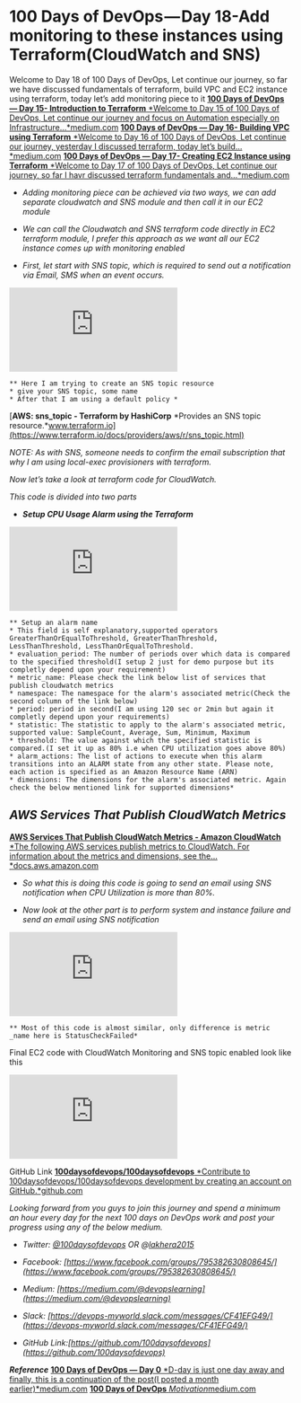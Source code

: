 
# 100 Days of DevOps — Day 18-Add monitoring to these instances using Terraform(CloudWatch and SNS)

Welcome to Day 18 of 100 Days of DevOps, Let continue our journey, so far we have discussed fundamentals of terraform, build VPC and EC2 instance using terraform, today let’s add monitoring piece to it
[**100 Days of DevOps — Day 15- Introduction to Terraform**
*Welcome to Day 15 of 100 Days of DevOps, Let continue our journey and focus on Automation especially on Infrastructure…*medium.com](https://medium.com/@devopslearning/100-days-of-devops-day-15-introduction-to-terraform-7a168dec8d38)
[**100 Days of DevOps — Day 16- Building VPC using Terraform**
*Welcome to Day 16 of 100 Days of DevOps, Let continue our journey, yesterday I discussed terraform, today let’s build…*medium.com](https://medium.com/@devopslearning/100-days-of-devops-day-16-building-vpc-using-terraform-7c507ce07413)
[**100 Days of DevOps — Day 17- Creating EC2 Instance using Terraform**
*Welcome to Day 17 of 100 Days of DevOps, Let continue our journey, so far I havr discussed terraform fundamentals and…*medium.com](https://medium.com/@devopslearning/100-days-of-devops-day-17-creating-ec2-instance-using-terraform-c876a09d9d66)

* *Adding monitoring piece can be achieved via two ways, we can add separate cloudwatch and SNS module and then call it in our EC2 module*

* *We can call the Cloudwatch and SNS terraform code directly in EC2 terraform module, I prefer this approach as we want all our EC2 instance comes up with monitoring enabled*

* *First, let start with SNS topic, which is required to send out a notification via Email, SMS when an event occurs.*

<iframe src="https://medium.com/media/6b70325ad04d7d3a5e0bf1557e6b5116" frameborder=0></iframe>

    ** Here I am trying to create an SNS topic resource
    * give your SNS topic, some name
    * After that I am using a default policy *
[**AWS: sns_topic - Terraform by HashiCorp**
*Provides an SNS topic resource.*www.terraform.io](https://www.terraform.io/docs/providers/aws/r/sns_topic.html)

*NOTE: As with SNS, someone needs to confirm the email subscription that why I am using local-exec provisioners with terraform.*

*Now let’s take a look at terraform code for CloudWatch.*

*This code is divided into two parts*

* ***Setup CPU Usage Alarm using the Terraform***

<iframe src="https://medium.com/media/050ec8f8cba093a9511c18f59c37e8e3" frameborder=0></iframe>

    ** Setup an alarm name
    * This field is self explanatory,supported operators GreaterThanOrEqualToThreshold, GreaterThanThreshold, LessThanThreshold, LessThanOrEqualToThreshold.
    * evaluation_period: The number of periods over which data is compared to the specified threshold(I setup 2 just for demo purpose but its completly depend upon your requirement)
    * metric_name: Please check the link below list of services that publish cloudwatch metrics
    * namespace: The namespace for the alarm's associated metric(Check the second column of the link below)
    * period: period in second(I am using 120 sec or 2min but again it completly depend upon your requirements)
    * statistic: The statistic to apply to the alarm's associated metric, supported value: SampleCount, Average, Sum, Minimum, Maximum
    * threshold: The value against which the specified statistic is compared.(I set it up as 80% i.e when CPU utilization goes above 80%)
    * alarm_actions: The list of actions to execute when this alarm transitions into an ALARM state from any other state. Please note, each action is specified as an Amazon Resource Name (ARN)
    * dimensions: The dimensions for the alarm's associated metric. Again check the below mentioned link for supported dimensions*

## *AWS Services That Publish CloudWatch Metrics*
[**AWS Services That Publish CloudWatch Metrics - Amazon CloudWatch**
*The following AWS services publish metrics to CloudWatch. For information about the metrics and dimensions, see the…*docs.aws.amazon.com](https://docs.aws.amazon.com/AmazonCloudWatch/latest/monitoring/aws-services-cloudwatch-metrics.html)

* *So what this is doing this code is going to send an email using SNS notification when CPU Utilization is more than 80%.*

* *Now look at the other part is to perform system and instance failure and send an email using SNS notification*

<iframe src="https://medium.com/media/b043630447867627eef48f47e14419fa" frameborder=0></iframe>

    ** Most of this code is almost similar, only difference is metric _name here is StatusCheckFailed*

Final EC2 code with CloudWatch Monitoring and SNS topic enabled look like this

<iframe src="https://medium.com/media/a1bf193e7adb1da569d1f65d015e1cf6" frameborder=0></iframe>

GitHub Link
[**100daysofdevops/100daysofdevops**
*Contribute to 100daysofdevops/100daysofdevops development by creating an account on GitHub.*github.com](https://github.com/100daysofdevops/100daysofdevops/tree/master/two-tier-environment)

*Looking forward from you guys to join this journey and spend a minimum an hour every day for the next 100 days on DevOps work and post your progress using any of the below medium.*

* *Twitter: [@100daysofdevops](http://twitter.com/100daysofdevops) OR @[lakhera2015](https://twitter.com/lakhera2015)*

* *Facebook: [https://www.facebook.com/groups/795382630808645/](https://www.facebook.com/groups/795382630808645/)*

* *Medium: [https://medium.com/@devopslearning](https://medium.com/@devopslearning)*

* *Slack: [https://devops-myworld.slack.com/messages/CF41EFG49/](https://devops-myworld.slack.com/messages/CF41EFG49/)*

* *GitHub Link:[https://github.com/100daysofdevops](https://github.com/100daysofdevops)*

***Reference***
[**100 Days of DevOps — Day 0**
*D-day is just one day away and finally, this is a continuation of the post(I posted a month earlier)*medium.com](https://medium.com/@devopslearning/100-days-of-devops-day-0-4f2c9750542d)
[**100 Days of DevOps**
*Motivation*medium.com](https://medium.com/@devopslearning/100-days-of-devops-81faf13bf772)
